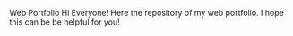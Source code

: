 Web Portfolio
Hi Everyone! Here the repository of my web portfolio. I hope this can be be helpful for you! 
